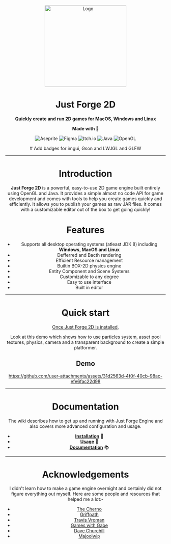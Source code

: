 <div align="center">
  
<img src="https://github.com/user-attachments/assets/99d21ac3-ba5f-422c-a119-64b0b55edb39" alt="Logo" width="256" />

# Just Forge 2D

**Quickly create and run 2D games for MacOS, Windows and Linux**

**Made with 💝**

<p align="center">
  <img alt="Aseprite" src="https://img.shields.io/badge/Aseprite-FFFFFF?style=for-the-badge&logo=Aseprite&logoColor=#7D929E">
  <img alt="Figma" src="https://img.shields.io/badge/figma-%23F24E1E.svg?style=for-the-badge&logo=figma&logoColor=white">
  <img alt="Itch.io" src="https://img.shields.io/badge/Itch-%23FF0B34.svg?style=for-the-badge&logo=Itch.io&logoColor=white">
  <img alt="Java" src="https://img.shields.io/badge/java-%23ED8B00.svg?style=for-the-badge&logo=openjdk&logoColor=white">
  <img alt="OpenGL" src="https://img.shields.io/badge/OpenGL-%23FFFFFF.svg?style=for-the-badge&logo=opengl">
</p>
# Add badges for imgui, Gson and LWJGL and GLFW

***

# Introduction

**Just Forge 2D** is a powerful, easy-to-use 2D game engine built entirely using OpenGL and Java. It provides a simple almost no code API for game development and comes with tools to help you create games quickly and efficiently. It allows you to publish your games as raw JAR files. It comes with a customizable editor out of the box to get going quickly!

# Features

- Supports all desktop operating systems (atleast JDK 8) including **Windows, MacOS and Linux**
- Defferred and Bacth rendering
- Efficient Resource management
- Builtin BOX-2D physics engine
- Entity Component and Scene Systems
- Customizable to any degree
- Easy to use interface
- Built in editor
  
***

# Quick start

[Once Just Forge 2D is installed](https://github.com/Asher-Ul-Haque/Just_Forge_2D/wiki), 

Look at this demo which shows how to use particles system, asset pool textures, physics, camera and a transparent background to create a simple platformer.

## Demo

<div align="center">


https://github.com/user-attachments/assets/31d2563d-4f0f-40cb-98ac-efe6fac22d98

</div>

***

# Documentation

The wiki describes how to get up and running with Just Forge Engine and also covers more advanced configuration and usage.

- [**Installation**](https://github.com/Asher-Ul-Haque/Just_Forge_2D/wiki/Installation) 💾
- [**Usage**](https://github.com/Asher-Ul-Haque/Just_Forge_2D/wiki/Usage) 🔧
- [**Documentation**](https://github.com/Asher-Ul-Haque/Just_Forge_2D/wiki/Documentation) 📚️

***

# Acknowledgements

I didn't learn how to make a game engine overnight and certainly did not figure everything out myself. Here are some people and resources that helped me a lot:-

- [The Cherno](https://github.com/TheCherno)
- [Griffpath](https://www.youtube.com/user/griffpatch)
- [Travis Vroman](https://github.com/travisvroman)
- [Games with Gabe](https://github.com/ambrosiogabe)
- [Dave Churchill](https://github.com/davechurchill)
- [Majoolwip](https://www.youtube.com/@majoolwip9513)
